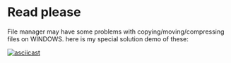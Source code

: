 # Read please

File manager may have some problems with copying/moving/compressing files on WINDOWS. here is my special solution demo of these:

[![asciicast](https://asciinema.org/a/dxprWVfrtfKMIBmbQiqX7X6wu.svg)](https://asciinema.org/a/dxprWVfrtfKMIBmbQiqX7X6wu)
